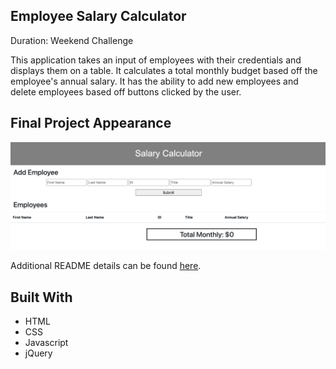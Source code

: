 ## Employee Salary Calculator

Duration: Weekend Challenge

This application takes an input of employees with their credentials and displays them on a table. It calculates a total monthly budget based off the employee's annual salary. It has the ability to add new employees and delete employees based off buttons clicked by the user.



## Final Project Appearance

![Project Screenshot](/Caclculator-Screen-Shot.png)


Additional README details can be found [here](https://github.com/PrimeAcademy/readme-template/blob/master/README.md).

## Built With
- HTML
- CSS
- Javascript
- jQuery